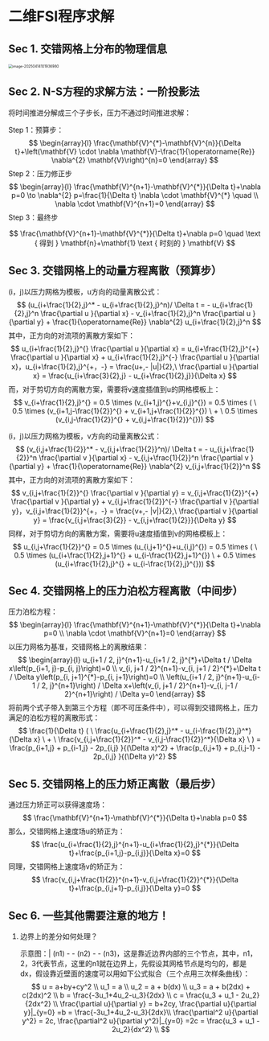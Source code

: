 # 二维FSI程序求解



## Sec 1. 交错网格上分布的物理信息

<img src="C:\Users\wangz\AppData\Roaming\Typora\typora-user-images\image-20250414101936980.png" alt="image-20250414101936980" style="zoom:50%;" />



## Sec 2. N-S方程的求解方法：一阶投影法

将时间推进分解成三个子步长，压力不通过时间推进求解：

Step 1：预算步：
$$
\begin{array}{l}
\frac{\mathbf{V}^{*}-\mathbf{V}^{n}}{\Delta t}+\left(\mathbf{V} \cdot \nabla \mathbf{V}-\frac{1}{\operatorname{Re}} \nabla^{2} \mathbf{V}\right)^{n}=0
\end{array}
$$
Step 2：压力修正步
$$
\begin{array}{l}
\frac{\mathbf{V}^{n+1}-\mathbf{V}^{*}}{\Delta t}+\nabla p=0 \to   \nabla^{2} p=\frac{1}{\Delta t} \nabla \cdot \mathbf{V}^{*} \quad   \\
\nabla \cdot \mathbf{V}^{n+1}=0
\end{array}
$$
Step 3：最终步

$$
\frac{\mathbf{V}^{n+1}-\mathbf{V}^{*}}{\Delta t}+\nabla p=0 \quad \text { 得到 } \mathbf{n}+\mathbf{1} \text { 时刻的 } \mathbf{V}
$$


## Sec 3. 交错网格上的动量方程离散（预算步）

(i，j)以压力网格为模板，u方向的动量离散公式：
$$
(u_{i+\frac{1}{2},j}^* - u_{i+\frac{1}{2},j}^n)/ \Delta t =  - u_{i+\frac{1}{2},j}^n \frac{\partial u }{\partial x}   - v_{i+\frac{1}{2},j}^n \frac{\partial u }{\partial y} + \frac{1}{\operatorname{Re}} \nabla^{2} u_{i+\frac{1}{2},j}^n
$$
其中，正方向的对流项的离散方案如下：
$$
u_{i+\frac{1}{2},j}^{} \frac{\partial u }{\partial x} = u_{i+\frac{1}{2},j}^{+} \frac{\partial u }{\partial x} + u_{i+\frac{1}{2},j}^{-} \frac{\partial u }{\partial x}，u_{i+\frac{1}{2},j}^{+，-} = \frac{u+,- |u|}{2},\ \frac{\partial u }{\partial x} = \frac{u_{i+\frac{3}{2},j} - u_{i+\frac{1}{2},j}}{\Delta x}
$$
而，对于剪切方向的离散方案，需要将v速度插值到u的网格模板上：
$$
v_{i+\frac{1}{2},j}^{} = 0.5 \times (v_{i+1,j}^{}+v_{i,j}^{})  = 0.5 \times ( \ 0.5 \times (v_{i+1,j-\frac{1}{2}}^{} + v_{i+1,j+\frac{1}{2}}^{})  \ + \ 0.5 \times (v_{i,j-\frac{1}{2}}^{} + v_{i,j+\frac{1}{2}}^{}))
$$


(i，j)以压力网格为模板，v方向的动量离散公式：
$$
(v_{i,j+\frac{1}{2}}^* - v_{i,j+\frac{1}{2}}^n)/ \Delta t =  - u_{i,j+\frac{1}{2}}^n \frac{\partial v }{\partial x}   - v_{i,j+\frac{1}{2}}^n \frac{\partial v }{\partial y} + \frac{1}{\operatorname{Re}} \nabla^{2} v_{i,j+\frac{1}{2}}^n
$$
其中，正方向的对流项的离散方案如下：
$$
v_{i,j+\frac{1}{2}}^{} \frac{\partial v }{\partial y} = v_{i,j+\frac{1}{2}}^{+} \frac{\partial v }{\partial y} + v_{i,j+\frac{1}{2}}^{-} \frac{\partial v }{\partial y}，v_{i,j+\frac{1}{2}}^{+，-} = \frac{v+,- |v|}{2},\ \frac{\partial v }{\partial y} = \frac{v_{i,j+\frac{3}{2}} - v_{i,j+\frac{1}{2}}}{\Delta y}
$$
同样，对于剪切方向的离散方案，需要将u速度插值到v的网格模板上：
$$
u_{i,j+\frac{1}{2}}^{} = 0.5 \times (u_{i,j+1}^{}+u_{i,j}^{})  = 0.5 \times ( \ 0.5 \times (u_{i+\frac{1}{2},j+1}^{} + u_{i-\frac{1}{2},j+1}^{})  \ + 0.5 \times (u_{i+\frac{1}{2},j}^{} + u_{i-\frac{1}{2},j}^{}))
$$


## Sec 4. 交错网格上的压力泊松方程离散（中间步）

压力泊松方程：
$$
\begin{array}{l}
\frac{\mathbf{V}^{n+1}-\mathbf{V}^{*}}{\Delta t}+\nabla p=0 \\
\nabla \cdot \mathbf{V}^{n+1}=0
\end{array}
$$
以压力网格为基准，交错网格上的离散结果：
$$
\begin{array}{l}
u_{i+1 / 2, j}^{n+1}-u_{i+1 / 2, j}^{*}+\Delta t / \Delta x\left(p_{i+1, j}-p_{i, j}\right)=0 \\
v_{i, j+1 / 2}^{n+1}-v_{i, j+1 / 2}^{*}+\Delta t / \Delta y\left(p_{i, j+1}^{*}-p_{i, j+1}\right)=0 \\
\left(u_{i+1 / 2, j}^{n+1}-u_{i-1 / 2, j}^{n+1}\right) / \Delta x+\left(v_{i, j+1 / 2}^{n+1}-v_{i, j-1 / 2}^{n+1}\right) / \Delta y=0
\end{array}
$$
将前两个式子带入到第三个方程（即不可压条件中），可以得到交错网格上，压力满足的泊松方程的离散形式：
$$
\frac{1}{\Delta t} ( \ \frac{u_{i+\frac{1}{2},j}^* - u_{i-\frac{1}{2},j}^*}{\Delta x}  \  +  \ \frac{v_{i,j+\frac{1}{2}}^* - v_{i,j-\frac{1}{2}}^*}{\Delta x} \ ) = \frac{p_{i+1,j} + p_{i-1,j} - 2p_{i,j} }{(\Delta x)^2}  + \frac{p_{i,j+1} + p_{i,j-1} - 2p_{i,j} }{(\Delta y)^2}
$$


## Sec 5. 交错网格上的压力矫正离散（最后步）

通过压力矫正可以获得速度场：
$$
\frac{\mathbf{V}^{n+1}-\mathbf{V}^{*}}{\Delta t}+\nabla p=0
$$
那么，交错网格上速度场u的矫正为：
$$
\frac{u_{i+\frac{1}{2},j}^{n+1}-u_{i+\frac{1}{2},j}^{*}}{\Delta t}+\frac{p_{i+1,j}-p_{i,j}}{\Delta x}=0
$$
同理，交错网格上速度场v的矫正为：
$$
\frac{v_{i,j+\frac{1}{2}}^{n+1}-v_{i,j+\frac{1}{2}}^{*}}{\Delta t}+\frac{p_{i,j+1}-p_{i,j}}{\Delta y}=0
$$

## Sec 6. 一些其他需要注意的地方！

1. 边界上的差分如何处理？

   示意图：| (n1) - - (n2) - - (n3)，这是靠近边界内部的三个节点，其中，n1，2，3代表节点，这里的n1就在边界上，先假设其网格节点是均匀的，都是dx，假设靠近壁面的速度可以用如下公式拟合（三个点用三次样条曲线）：
   $$
   u = a+by+cy^2 \\
   u_1 = a \\
   u_2 = a + b(dx) \\
   u_3 = a + b(2dx) + c(2dx)^2 \\
   b = \frac{-3u_1+4u_2-u_3}{2dx} \\
   c = \frac{u_3 + u_1 - 2u_2}{2dx^2} \\
   \frac{\partial u}{\partial y} = b+2cy, \frac{\partial u}{\partial y}|_{y=0} =b =  \frac{-3u_1+4u_2-u_3}{2dx}\\
   \frac{\partial^2 u}{\partial y^2} = 2c, \frac{\partial^2 u}{\partial y^2}|_{y=0} =2c =  \frac{u_3 + u_1 - 2u_2}{dx^2} \\
   $$
